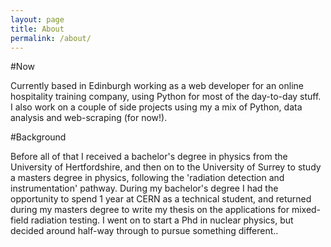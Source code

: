 ```yaml
---
layout: page
title: About
permalink: /about/
---
```


#Now

Currently based in Edinburgh working as a web developer for an online hospitality training company, using Python for most of the day-to-day stuff. I also work on a couple of side projects using my  a mix of Python, data analysis and web-scraping (for now!). 

#Background

Before all of that I received a bachelor's degree in physics from the University of Hertfordshire, and then on to the University of Surrey to study a masters degree in physics, following the 'radiation detection and instrumentation' pathway. During my bachelor's degree I had the opportunity to spend 1 year at CERN as a technical student, and returned during my masters degree to write my thesis on the applications for mixed-field radiation testing. I went on to start a Phd in nuclear physics, but decided around half-way through to pursue something different..
